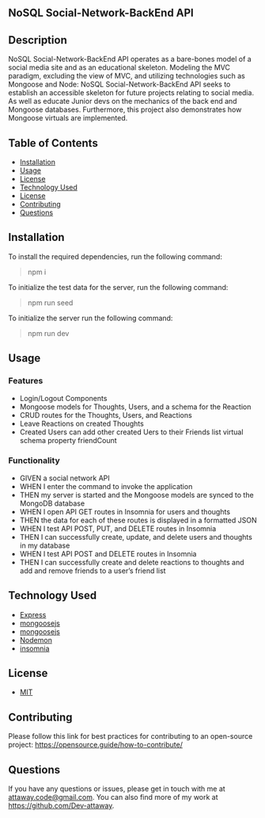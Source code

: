 ## NoSQL Social-Network-BackEnd API

## Description

  NoSQL Social-Network-BackEnd API operates as a bare-bones model of a social media site and as an educational skeleton. Modeling the MVC paradigm, excluding the view of MVC, and utilizing technologies such as
  Mongoose and Node: NoSQL Social-Network-BackEnd API seeks to establish an accessible skeleton for future projects relating to social media. As well as educate Junior devs on the mechanics
  of the back end and Mongoose databases. Furthermore, this project also demonstrates how Mongoose virtuals are implemented.
  
## Table of Contents

* [Installation](#installation)
* [Usage](#usage)
* [License](#license)
* [Technology Used](#technology-used)
* [License](#license)
* [Contributing](#contributing)
* [Questions](#questions)

## Installation

  To install the required dependencies, run the following command:
  > npm i
 
  To initialize the test data for the server, run the following command:
  > npm run seed

  To initialize the server run the following command:
  > npm run dev

## Usage

### Features

* Login/Logout Components
* Mongoose models for Thoughts, Users, and a schema for the Reaction
* CRUD routes for the Thoughts, Users, and Reactions
* Leave Reactions on created Thoughts
* Created Users can add other created Uers to their Friends list virtual schema property friendCount

### Functionality
* GIVEN a social network API
* WHEN I enter the command to invoke the application
* THEN my server is started and the Mongoose models are synced to the MongoDB database
* WHEN I open API GET routes in Insomnia for users and thoughts
* THEN the data for each of these routes is displayed in a formatted JSON
* WHEN I test API POST, PUT, and DELETE routes in Insomnia
* THEN I can successfully create, update, and delete users and thoughts in my database
* WHEN I test API POST and DELETE routes in Insomnia
* THEN I can successfully create and delete reactions to thoughts and add and remove friends to a user’s friend list

## Technology Used

* [Express](https://expressjs.com/)
* [mongoosejs](https://mongoosejs.com/)
* [mongoosejs](https://mongoosejs.com/)
* [Nodemon](https://nodemon.io/)
* [insomnia](https://insomnia.rest/)


## License

- [MIT](https://opensource.org/license/mit/)

## Contributing

  Please follow this link for best practices for contributing to an open-source project:
  <https://opensource.guide/how-to-contribute/>

## Questions

 If you have any questions or issues, please get in touch with me at <attaway.code@gmail.com>. You can also find more of my work at <https://github.com/Dev-attaway>.

